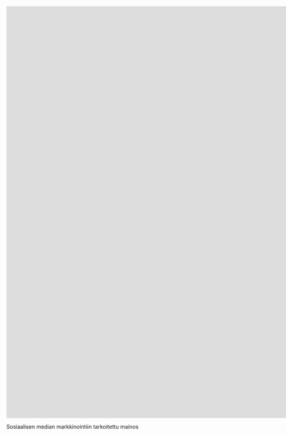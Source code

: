 
<iframe src="https://www.youtube-nocookie.com/embed/o-kgUy5CypA" width="1920" height="1080" frameborder="0" allow="autoplay; fullscreen" allowfullscreen data-uk-responsive></iframe>

Sosiaalisen median markkinointiin tarkoitettu mainos
